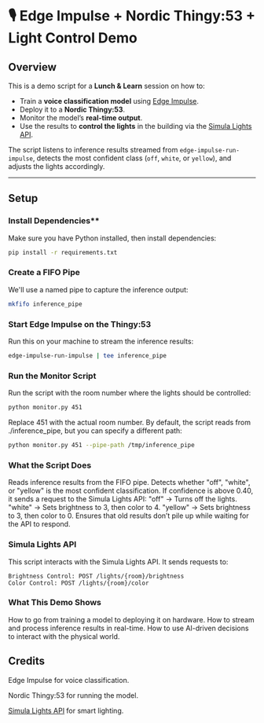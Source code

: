 # 🎙️ Edge Impulse + Nordic Thingy:53 + Light Control Demo

## **Overview**
This is a demo script for a **Lunch & Learn** session on how to:
- Train a **voice classification model** using [Edge Impulse](https://www.edgeimpulse.com/).
- Deploy it to a **Nordic Thingy:53**.
- Monitor the model’s **real-time output**.
- Use the results to **control the lights** in the building via the [Simula Lights API](https://github.com/Northo/simula-lights-api).

The script listens to inference results streamed from `edge-impulse-run-impulse`, detects the most confident class (`off`, `white`, or `yellow`), and adjusts the lights accordingly.

---

## **Setup**
### Install Dependencies**
Make sure you have Python installed, then install dependencies:
```bash
pip install -r requirements.txt
```

### Create a FIFO Pipe
We'll use a named pipe to capture the inference output:

```bash
mkfifo inference_pipe
```

### Start Edge Impulse on the Thingy:53
Run this on your machine to stream the inference results:

```bash
edge-impulse-run-impulse | tee inference_pipe
```

### Run the Monitor Script
Run the script with the room number where the lights should be controlled:

```bash
python monitor.py 451
```
Replace 451 with the actual room number.
By default, the script reads from ./inference_pipe, but you can specify a different path:

```bash
python monitor.py 451 --pipe-path /tmp/inference_pipe
```

### What the Script Does
Reads inference results from the FIFO pipe.
Detects whether "off", "white", or "yellow" is the most confident classification.
If confidence is above 0.40, it sends a request to the Simula Lights API:
"off" → Turns off the lights.
"white" → Sets brightness to 3, then color to 4.
"yellow" → Sets brightness to 3, then color to 0.
Ensures that old results don’t pile up while waiting for the API to respond.

### Simula Lights API
This script interacts with the Simula Lights API.
It sends requests to:

```
Brightness Control: POST /lights/{room}/brightness
Color Control: POST /lights/{room}/color
```

### What This Demo Shows
How to go from training a model to deploying it on hardware.
How to stream and process inference results in real-time.
How to use AI-driven decisions to interact with the physical world.

## Credits
Edge Impulse for voice classification.

Nordic Thingy:53 for running the model.

[Simula Lights API](https://github.com/Northo/simula-lights-api) for smart lighting.
